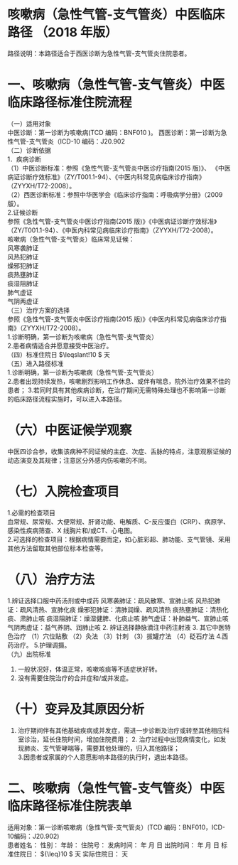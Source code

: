 # 咳嗽病（急性气管-支气管炎）中医临床路径 （2018 年版）  
路径说明：本路径适合于西医诊断为急性气管-支气管炎住院患者。  
# 一、咳嗽病（急性气管-支气管炎）中医临床路径标准住院流程  
（一）适用对象  
中医诊断：第一诊断为咳嗽病(TCD 编码：BNF010 )。 西医诊断：第一诊断为急性气管-支气管炎（ICD-10 编码：J20.902  
（二）诊断依据  
1．疾病诊断  
（1）中医诊断标准：参照《急性气管-支气管炎中医诊疗指南(2015 版)》、
《中医病证诊断疗效标准》（ZY/T001.1-94）、《中医内科常见病临床诊疗指南》
（ZYYXH/T72-2008）。  
（2）西医诊断标准：参照中华医学会《临床诊疗指南：呼吸病学分册》（2009版）。  
2.证候诊断  
参照《急性气管-支气管炎中医诊疗指南(2015 版)》《中医病证诊断疗效标准》（ZY/T001.1-94）、《中医内科常见病临床诊疗指南》（ZYYXH/T72-2008）。  
咳嗽病（急性气管-支气管炎）临床常见证候：  
风寒袭肺证  
风热犯肺证  
燥邪犯肺证  
痰热壅肺证  
痰湿阻肺证  
肺气虚证  
气阴两虚证  
（三）治疗方案的选择  
参照《急性气管-支气管炎中医诊疗指南(2015 版)》《中医内科常见病临床诊疗指南》（ZYYXH/T72-2008）。  
1.诊断明确，第一诊断为咳嗽病（急性气管-支气管炎）  
2.患者病情适合并愿意接受中医治疗。  
（四）标准住院日 $\leqslant\!10 $ 天  
（五）进入路径标准  
1.诊断明确，第一诊断为咳嗽病（急性气管-支气管炎）  
2.患者出现持续发热，咳嗽剧烈影响工作休息、或伴有喘息，院外治疗效果不佳的患者； 3.若同时具有其他疾病诊断，在治疗期间无需特殊处理也不影响第一诊断的临床路径流程实施时，可以进入本路径。  
# （六）中医证候学观察  
中医四诊合参，收集该病种不同证候的主症、次症、舌脉的特点，注意观察证候的动态演变及其规律；注意区分外感内伤咳嗽的不同。  
# （七）入院检查项目  
1.必需的检查项目  
血常规、尿常规、大便常规、肝肾功能、电解质、C-反应蛋白（CRP）、病原学、感染性疾病筛查、X 线胸片和/或CT、心电图。  
2.可选择的检查项目：根据病情需要而定，如心脏彩超、肺功能、支气管镜、采用其他方法留取其他部位标本检查等。  
# （八）治疗方法  
1.辨证选择口服中药汤剂或中成药  风寒袭肺证：疏风散寒、宣肺止咳  风热犯肺证：疏风清热、宣肺化痰  燥邪犯肺证：清肺润燥、疏风清热  痰热壅肺证：清热化痰、肃肺止咳  痰湿阻肺证：燥湿健脾、化痰止咳  肺气虚证：补肺益气、宣肺止咳  气阴两虚证：益气养阴、润肺止咳  2. 辨证选择静脉滴注中药注射液  3. 其它中医特色治疗 （1）穴位贴敷  （2）灸法 （3）针刺 （3）拔罐疗法 （4）砭石疗法 4.西药治疗。 5.护理调摄。  
（九）出院标准  
1. 一般状况好，体温正常，咳嗽咳痰等不适症状好转。  
2. 没有需要住院治疗的合并症和/或并发症。  
# （十）变异及其原因分析  
1. 治疗期间伴有其他基础疾病或并发症，需进一步诊断及治疗或转至其他相应科室诊治，延长住院时间，增加住院费用； 2. 治疗过程中出现病情变化，如发现肺炎、支气管哮喘等，需要其他处理的，归入其他路径；  
3.因患者或家属的个人意愿影响本路径的执行时，退出本路径。  
# 二、咳嗽病（急性气管-支气管炎）中医临床路径标准住院表单  
适用对象：第一诊断咳嗽病（急性气管-支气管炎）(TCD 编码：BNF010，ICD-10编码：J20.902)  
患者姓名：                 性别：      年龄：       住院号：         发病时间：     年   月   日  出院时间：     年    月   日 标准住院日： ${\leq}10 $  天                 实际住院日：       天  